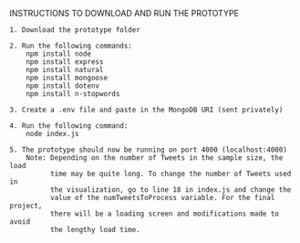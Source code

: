 INSTRUCTIONS TO DOWNLOAD AND RUN THE PROTOTYPE

    1. Download the prototype folder

    2. Run the following commands:
        npm install node
        npm install express
        npm install natural
        npm install mongoose
        npm install dotenv
        npm install n-stopwords

    3. Create a .env file and paste in the MongoDB URI (sent privately)

    4. Run the following command:
        node index.js

    5. The prototype should now be running on port 4000 (localhost:4000)
        Note: Depending on the number of Tweets in the sample size, the load
              time may be quite long. To change the number of Tweets used in 
              the visualization, go to line 18 in index.js and change the 
              value of the numTweetsToProcess variable. For the final project,
              there will be a loading screen and modifications made to avoid
              the lengthy load time.